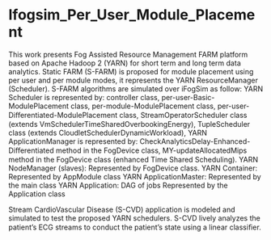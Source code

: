 # Ifogsim_Per_User_Module_Placement
This work presents Fog Assisted Resource Management FARM platform based on Apache Hadoop 2 (YARN) for short term and long term data analytics. 
Static FARM (S-FARM) is proposed for module placement using per user and per module modes, it represents the YARN ResourceManager (Scheduler). 
S-FARM algorithms are simulated over iFogSim as follow: 
YARN Scheduler is represented by:
    controller class,
    per-user-Basic-ModulePlacement class,
    per-module-ModulePlacement class,
    per-user-Diﬀerentiated-ModulePlacement class,
    StreamOperatorScheduler class (extends VmSchedulerTimeSharedOverbookingEnergy),
    TupleScheduler class (extends CloudletSchedulerDynamicWorkload),
YARN ApplicationManager is represented by:
    CheckAnalyticsDelay-Enhanced-Diﬀerentiated method in the FogDevice class,
    MY-updateAllocatedMips method in the FogDevice class (enhanced Time Shared Scheduling).
YARN NodeManager (slaves): Represented by FogDevice class.
YARN Container: Represented by AppModule class
YARN ApplicationMaster: Represented by the main class
YARN Application: DAG of jobs Represented by the Application class

Stream CardioVascular Disease (S-CVD) application is modeled and simulated to test the proposed YARN schedulers.
S-CVD lively analyzes the patient’s ECG streams to conduct the patient’s state using a linear classiﬁer.
